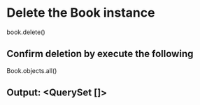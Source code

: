 # Delete the Book instance

book.delete()

## Confirm deletion by execute the following

Book.objects.all()

## Output: <QuerySet []>
